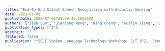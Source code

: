 ```yaml
---
title: "End-To-End Silent Speech Recognition with Acoustic Sensing"
date: 2021-01-01
publishDate: 2023-07-06T09:09:45.105299Z
authors: ["Jian Luo", "Jianzong Wang", "Ning Cheng", "Guilin Jiang", "Jing Xiao"]
publication_types: ["1"]
abstract: ""
featured: false
publication: "*IEEE Spoken Language Technology Workshop, SLT 2021, Shenzhen, China, January 19-22, 2021*"
---
```


